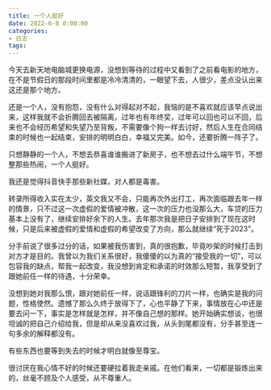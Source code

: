 ```yaml
---
title: 一个人挺好
date: 2022-6-8 0:00:00
categories:
- 日志
tags:
---
```


今天去新天地电脑城更换电源，没想到等待的过程中又看到了之前看电影的地方，在不是节假日的那段时间里都是冷冷清清的，一眼望下去，人很少，差点没认出来这还是那个地方。

还是一个人，没有抱怨，没有什么对得起对不起，我恼的是不喜欢就应该早点说出来，这样我就不会折腾回去被隔离，过年也有年终奖，过年可以回也可以不回，后来也不会经历希望和失望乃至背叛，不需要像个狗一样去讨好，然后人生在合同结束的时候也一起结束，安排的明明白白，幸福又完美。如今，还要折腾一阵子了。

只想静静的一个人，不想去恭喜谁谁搬进了新房子，也不想去过什么端午节，不想整那些热闹，一个人挺好。

我还是觉得抖音快手那些新社媒，对人都是毒害。

转录所得收入实在太少，英文我又不会，只能再次外出打工，再次面临跟去年一样的情景，只不过这一次虚假的爱情被冲散，这一次的压力也没那么大，车贷的压力基本上没有了，继续安排好余下的人生。去年那次我是把日子安排到了现在这时候，只是后来被虚假的爱情和虚假的希望改变了方向，那么就继续“死于2023”。

分手前说了很多过分的话，如果被我伤害到，真的很抱歉，毕竟吵架的时候打击到对方才是目的。我曾以为我们关系很好，我傻傻的以为真的“接受我的一切”，可以包容我的缺点，帮我一起改变，我没想到肯定和承诺的时效那么短暂，我享受到了跟她前任一样的待遇，十分荣幸。

没想到她对我那么恨，跟对她前任一样，说话跟锋利的刀片一样，也确实是我的问题，性格使然。遗憾了那么久终于放得下了，心也平静了下来，事情放在心中还是要去问一下，事实是怎样就是怎样，并不像自己想的那样。她开始确实想谈，也很坦诚的把自己介绍给我，但是却从来没喜欢过我，从头到尾都没有，分手甚至连一句多余的解释都没有。

有些东西也要等到失去的时候才明白就像至尊宝。

很讨厌在我心情不好的时候还要硬拉着我走亲戚。在他们看来，一切都是锻炼出来的，丝毫不顾及个人感受，从不尊重人。
